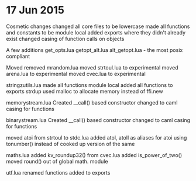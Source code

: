 17 Jun 2015
===========
Cosmetic changes
	changed all core files to be lowercase
	made all functions and constants to be module local
	added exports where they didn't already exist
	changed casing of function calls on objects

A few additions
	get_opts.lua
	getopt_alt.lua
	alt_getopt.lua - the most posix compliant

Moved
	removed mrandom.lua
	moved strtoul.lua to experimental
	moved arena.lua to experimental
	moved cvec.lua to experimental

stringzutils.lua 
	made all functions module local
	added all functions to exports
	strdup used malloc to allocate memory instead of ffi.new


memorystream.lua
	Created __call() based constructor
	changed to caml casing for functions

binarystream.lua
	Created __call() based constructor
	changed to caml casing for functions

moved atoi from strtoul to stdc.lua
	added atol, atoll as aliases for atoi
	using tonumber() instead of cooked up version of the same

maths.lua
	added kv_roundup32() from cvec.lua
	added is_power_of_two()
	moved round() out of global math. module

utf.lua
	renamed functions
	added to exports